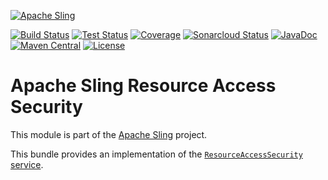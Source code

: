[![Apache Sling](https://sling.apache.org/res/logos/sling.png)](https://sling.apache.org)

&#32;[![Build Status](https://ci-builds.apache.org/job/Sling/job/modules/job/sling-org-apache-sling-resourceaccesssecurity/job/master/badge/icon)](https://ci-builds.apache.org/job/Sling/job/modules/job/sling-org-apache-sling-resourceaccesssecurity/job/master/)&#32;[![Test Status](https://img.shields.io/jenkins/tests.svg?jobUrl=https://ci-builds.apache.org/job/Sling/job/modules/job/sling-org-apache-sling-resourceaccesssecurity/job/master/)](https://ci-builds.apache.org/job/Sling/job/modules/job/sling-org-apache-sling-resourceaccesssecurity/job/master/test/?width=800&height=600)&#32;[![Coverage](https://sonarcloud.io/api/project_badges/measure?project=apache_sling-org-apache-sling-resourceaccesssecurity&metric=coverage)](https://sonarcloud.io/dashboard?id=apache_sling-org-apache-sling-resourceaccesssecurity)&#32;[![Sonarcloud Status](https://sonarcloud.io/api/project_badges/measure?project=apache_sling-org-apache-sling-resourceaccesssecurity&metric=alert_status)](https://sonarcloud.io/dashboard?id=apache_sling-org-apache-sling-resourceaccesssecurity)&#32;[![JavaDoc](https://www.javadoc.io/badge/org.apache.sling/org.apache.sling.resourceaccesssecurity.svg)](https://www.javadoc.io/doc/org.apache.sling/org.apache.sling.resourceaccesssecurity)&#32;[![Maven Central](https://maven-badges.herokuapp.com/maven-central/org.apache.sling/org.apache.sling.resourceaccesssecurity/badge.svg)](https://search.maven.org/#search%7Cga%7C1%7Cg%3A%22org.apache.sling%22%20a%3A%22org.apache.sling.resourceaccesssecurity%22) [![License](https://img.shields.io/badge/License-Apache%202.0-blue.svg)](https://www.apache.org/licenses/LICENSE-2.0)

# Apache Sling Resource Access Security

This module is part of the [Apache Sling](https://sling.apache.org) project.

This bundle provides an implementation of the [`ResourceAccessSecurity` service](https://sling.apache.org/documentation/bundles/resource-access-security.html).
